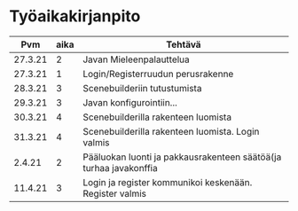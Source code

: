 # Työaikakirjanpito

| Pvm |aika  |Tehtävä | 
|--|--|--|
| 27.3.21 | 2 |Javan Mieleenpalauttelua  |
| 27.3.21 | 1 |Login/Registerruudun perusrakenne  |
| 28.3.21 | 3 |Scenebuilderiin tutustumista  |
| 29.3.21 | 3 |Javan konfigurointiin...  |
| 30.3.21 | 4 |Scenebuilderilla rakenteen luomista  |
| 31.3.21 | 4 |Scenebuilderilla rakenteen luomista. Login valmis  |
| 2.4.21 | 2 |Pääluokan luonti ja pakkausrakenteen säätöä(ja turhaa javakonffia  |
| 11.4.21 | 3 |Login ja register kommunikoi keskenään. Register valmis  |
